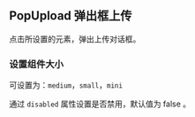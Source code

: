 <div class="demo-header">
<p class="overviewicon">
  <span class="wapi-form-popupload"/>
</p>

## PopUpload 弹出框上传

<nova-uxlink widget-name="Popupload"></nova-uxlink>

点击所设置的元素，弹出上传对话框。

</div>

### 设置组件大小

可设置为：`medium`，`small`，`mini`

通过 `disabled` 属性设置是否禁用，默认值为 false 。

<nova-demo-view link="pop-upload/size.vue"></nova-demo-view>

<br>

